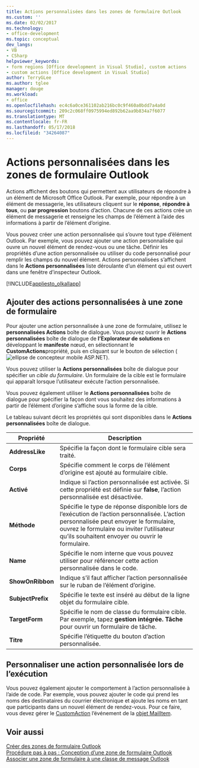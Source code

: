 ```yaml
---
title: Actions personnalisées dans les zones de formulaire Outlook
ms.custom: ''
ms.date: 02/02/2017
ms.technology:
- office-development
ms.topic: conceptual
dev_langs:
- VB
- CSharp
helpviewer_keywords:
- form regions [Office development in Visual Studio], custom actions
- custom actions [Office development in Visual Studio]
author: TerryGLee
ms.author: tglee
manager: douge
ms.workload:
- office
ms.openlocfilehash: ec4c6a0ce361102ab216bc0c9f460a0bdd7a4a0d
ms.sourcegitcommit: 209c2c068ff0975994ed892b62aa9b834a7f6077
ms.translationtype: MT
ms.contentlocale: fr-FR
ms.lasthandoff: 05/17/2018
ms.locfileid: "34264087"
---
```

# <a name="custom-actions-in-outlook-form-regions"></a>Actions personnalisées dans les zones de formulaire Outlook
  Actions affichent des boutons qui permettent aux utilisateurs de répondre à un élément de Microsoft Office Outlook. Par exemple, pour répondre à un élément de messagerie, les utilisateurs cliquent sur le **réponse**, **répondre à tous**, ou **par progression** boutons d’action. Chacune de ces actions crée un élément de messagerie et renseigne les champs de l’élément à l’aide des informations à partir de l’élément d’origine.  
  
 Vous pouvez créer une action personnalisée qui s’ouvre tout type d’élément Outlook. Par exemple, vous pouvez ajouter une action personnalisée qui ouvre un nouvel élément de rendez-vous ou une tâche. Définir les propriétés d’une action personnalisée ou utiliser du code personnalisé pour remplir les champs du nouvel élément. Actions personnalisées s’affichent dans le **Actions personnalisées** liste déroulante d’un élément qui est ouvert dans une fenêtre d’inspecteur Outlook.  
  
 [!INCLUDE[appliesto_olkallapp](../vsto/includes/appliesto-olkallapp-md.md)]  
  
## <a name="add-custom-actions-to-a-form-region"></a>Ajouter des actions personnalisées à une zone de formulaire  
 Pour ajouter une action personnalisée à une zone de formulaire, utilisez le **personnalisées Actions** boîte de dialogue. Vous pouvez ouvrir le **Actions personnalisées** boîte de dialogue de **l’Explorateur de solutions** en développant le **manifeste** nœud, en sélectionnant le **CustomActions**propriété, puis en cliquant sur le bouton de sélection (![ellipse de concepteur mobile ASP.NET](../sharepoint/media/mwellipsis.gif "ellipse de concepteur ASP.NET Mobile")).  
  
 Vous pouvez utiliser la **Actions personnalisées** boîte de dialogue pour spécifier un *cible du formulaire*. Un formulaire de la cible est le formulaire qui apparaît lorsque l’utilisateur exécute l’action personnalisée.  
  
 Vous pouvez également utiliser le **Actions personnalisées** boîte de dialogue pour spécifier la façon dont vous souhaitez des informations à partir de l’élément d’origine s’affiche sous la forme de la cible.  
  
 Le tableau suivant décrit les propriétés qui sont disponibles dans le **Actions personnalisées** boîte de dialogue.  
  
|Propriété|Description|  
|--------------|-----------------|  
|**AddressLike**|Spécifie la façon dont le formulaire cible sera traité.|  
|**Corps**|Spécifie comment le corps de l’élément d’origine est ajouté au formulaire cible.|  
|**Activé**|Indique si l’action personnalisée est activée. Si cette propriété est définie sur **false**, l’action personnalisée est désactivée.|  
|**Méthode**|Spécifie le type de réponse disponible lors de l’exécution de l’action personnalisée. L’action personnalisée peut envoyer le formulaire, ouvrez le formulaire ou inviter l’utilisateur qu’ils souhaitent envoyer ou ouvrir le formulaire.|  
|**Name**|Spécifie le nom interne que vous pouvez utiliser pour référencer cette action personnalisée dans le code.|  
|**ShowOnRibbon**|Indique s’il faut afficher l’action personnalisée sur le ruban de l’élément d’origine.|  
|**SubjectPrefix**|Spécifie le texte est inséré au début de la ligne objet du formulaire cible.|  
|**TargetForm**|Spécifie le nom de classe du formulaire cible. Par exemple, tapez **gestion intégrée. Tâche** pour ouvrir un formulaire de tâche.|  
|**Titre**|Spécifie l’étiquette du bouton d’action personnalisée.|  
  
## <a name="customize-a-custom-action-at-runtime"></a>Personnaliser une action personnalisée lors de l’exécution  
 Vous pouvez également ajouter le comportement à l’action personnalisée à l’aide de code. Par exemple, vous pouvez ajouter le code qui prend les noms des destinataires du courrier électronique et ajoute les noms en tant que participants dans un nouvel élément de rendez-vous. Pour ce faire, vous devez gérer le [CustomAction](http://msdn.microsoft.com/library/office/ff862186.aspx) l’événement de la [objet MailItem](http://msdn.microsoft.com/library/office/ff861332.aspx).  
  
## <a name="see-also"></a>Voir aussi  
 [Créer des zones de formulaire Outlook](../vsto/creating-outlook-form-regions.md)   
 [Procédure pas à pas : Conception d’une zone de formulaire Outlook](../vsto/walkthrough-designing-an-outlook-form-region.md)   
 [Associer une zone de formulaire à une classe de message Outlook](../vsto/associating-a-form-region-with-an-outlook-message-class.md)  
  
  